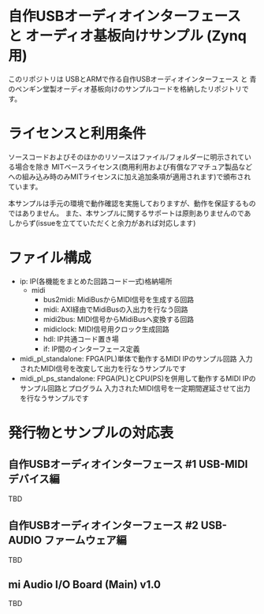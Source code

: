 # 自作USBオーディオインターフェース と オーディオ基板向けサンプル (Zynq用)

このリポジトリは USBとARMで作る自作USBオーディオインターフェース と 青のペンギン堂製オーディオ基板向けのサンプルコードを格納したリポジトリです。

# ライセンスと利用条件

ソースコードおよびそのほかのリソースはファイル/フォルダーに明示されている場合を除き MITベースライセンス(商用利用および有償なアマチュア製品などへの組み込み時のみMITライセンスに加え追加条項が適用されます)で頒布されています。

本サンプルは手元の環境で動作確認を実施しておりますが、動作を保証するものではありません。
また、本サンプルに関するサポートは原則ありませんのであしからず(issueを立てていただくと余力があれば対応します)

# ファイル構成

* ip: IP(各機能をまとめた回路コード一式)格納場所
    * midi
        * bus2midi: MidiBusからMIDI信号を生成する回路
        * midi: AXI経由でMidiBusの入出力を行なう回路
        * midi2bus: MIDI信号からMidiBusへ変換する回路
        * midiclock: MIDI信号用クロック生成回路
        * hdl: IP共通コード置き場
        * if: IP間のインターフェース定義
* midi_pl_standalone: FPGA(PL)単体で動作するMIDI IPのサンプル回路 入力されたMIDI信号を改変して出力を行なうサンプルです
* midi_pl_ps_standalone: FPGA(PL)とCPU(PS)を併用して動作するMIDI IPのサンプル回路とプログラム 入力されたMIDI信号を一定期間遅延させて出力を行なうサンプルです
# 発行物とサンプルの対応表

## 自作USBオーディオインターフェース #1 USB-MIDIデバイス編
TBD

## 自作USBオーディオインターフェース #2 USB-AUDIO ファームウェア編
TBD

## mi Audio I/O Board (Main) v1.0
TBD
